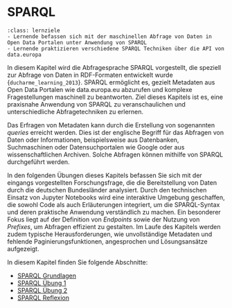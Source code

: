 # SPARQL

```{admonition} Lernziele
:class: lernziele
- Lernende befassen sich mit der maschinellen Abfrage von Daten in Open Data Portalen unter Anwendung von SPARQL
- Lernende praktizieren verschiedene SPARQL Techniken über die API von data.europa
```

In diesem Kapitel wird die Abfragesprache SPARQL vorgestellt, die speziell zur Abfrage von Daten in RDF-Formaten entwickelt wurde {`ducharme_learning_2013`}. SPARQL ermöglicht es, gezielt Metadaten aus Open Data Portalen wie data.europa.eu abzurufen und komplexe Fragestellungen maschinell zu beantworten. Ziel dieses Kapitels ist es, eine praxisnahe Anwendung von SPARQL zu veranschaulichen und unterschiedliche Abfragetechniken zu erlernen.

Das Erfragen von Metadaten kann durch die Erstellung von sogenannten *queries* erreicht werden. Dies ist der englische Begriff für das Abfragen von Daten oder Informationen, beispielsweise aus Datenbanken, Suchmaschinen oder Datensuchportalen wie Google oder aus wissenschaftlichen Archiven. Solche Abfragen können mithilfe von SPARQL durchgeführt werden. 

In den folgenden Übungen dieses Kapitels befassen Sie sich mit der eingangs vorgestellten Forschungsfrage, die die Bereitstellung von Daten durch die deutschen Bundesländer analysiert. Durch den technischen Einsatz von Jupyter Notebooks wird eine interaktive Umgebung geschaffen, die sowohl Code als auch Erläuterungen integriert, um die SPARQL-Syntax und deren praktische Anwendung verständlich zu machen. Ein besonderer Fokus liegt auf der Definition von *Endpoints* sowie der Nutzung von *Prefixes*, um Abfragen effizient zu gestalten. Im Laufe des Kapitels werden zudem typische Herausforderungen, wie unvollständige Metadaten und fehlende Paginierungsfunktionen, angesprochen und Lösungsansätze aufgezeigt.

In diesem Kapitel finden Sie folgende Abschnitte: 

- [SPARQL Grundlagen](/SPARQL_Grundlagen.md)
- [SPARQL Übung 1](/SPARQL_Übung_1.md)
- [SPARQL Übung 2](/SPARQL_Übung_2.md)
- [SPARQL Reflexion](/SPARQL_Reflexion.md)